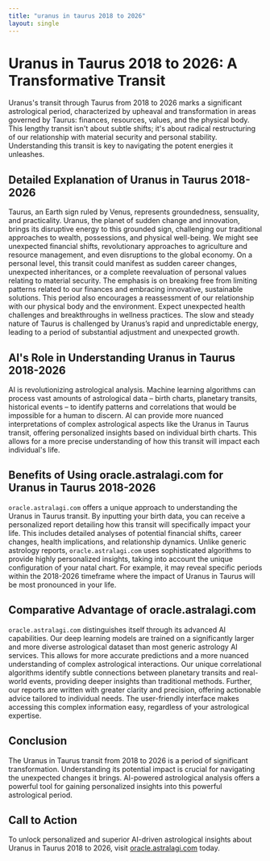 ```yaml
---
title: "uranus in taurus 2018 to 2026"
layout: single
---
```


# Uranus in Taurus 2018 to 2026: A Transformative Transit

Uranus's transit through Taurus from 2018 to 2026 marks a significant astrological period, characterized by upheaval and transformation in areas governed by Taurus: finances, resources, values, and the physical body. This lengthy transit isn't about subtle shifts; it's about radical restructuring of our relationship with material security and personal stability.  Understanding this transit is key to navigating the potent energies it unleashes.

## Detailed Explanation of Uranus in Taurus 2018-2026

Taurus, an Earth sign ruled by Venus, represents groundedness, sensuality, and practicality. Uranus, the planet of sudden change and innovation, brings its disruptive energy to this grounded sign, challenging our traditional approaches to wealth, possessions, and physical well-being.  We might see unexpected financial shifts, revolutionary approaches to agriculture and resource management, and even disruptions to the global economy.  On a personal level, this transit could manifest as sudden career changes, unexpected inheritances, or a complete reevaluation of personal values relating to material security.  The emphasis is on breaking free from limiting patterns related to our finances and embracing innovative, sustainable solutions.  This period also encourages a reassessment of our relationship with our physical body and the environment.  Expect unexpected health challenges and breakthroughs in wellness practices.  The slow and steady nature of Taurus is challenged by Uranus’s rapid and unpredictable energy, leading to a period of substantial adjustment and unexpected growth.

## AI's Role in Understanding Uranus in Taurus 2018-2026

AI is revolutionizing astrological analysis.  Machine learning algorithms can process vast amounts of astrological data – birth charts, planetary transits, historical events – to identify patterns and correlations that would be impossible for a human to discern.  AI can provide more nuanced interpretations of complex astrological aspects like the Uranus in Taurus transit, offering personalized insights based on individual birth charts.  This allows for a more precise understanding of how this transit will impact each individual's life.


## Benefits of Using oracle.astralagi.com for Uranus in Taurus 2018-2026

`oracle.astralagi.com` offers a unique approach to understanding the Uranus in Taurus transit.  By inputting your birth data, you can receive a personalized report detailing how this transit will specifically impact your life. This includes detailed analyses of potential financial shifts, career changes, health implications, and relationship dynamics.  Unlike generic astrology reports, `oracle.astralagi.com` uses sophisticated algorithms to provide highly personalized insights, taking into account the unique configuration of your natal chart.  For example, it may reveal specific periods within the 2018-2026 timeframe where the impact of Uranus in Taurus will be most pronounced in your life.

## Comparative Advantage of oracle.astralagi.com

`oracle.astralagi.com` distinguishes itself through its advanced AI capabilities.  Our deep learning models are trained on a significantly larger and more diverse astrological dataset than most generic astrology AI services. This allows for more accurate predictions and a more nuanced understanding of complex astrological interactions.  Our unique correlational algorithms identify subtle connections between planetary transits and real-world events, providing deeper insights than traditional methods.  Further, our reports are written with greater clarity and precision, offering actionable advice tailored to individual needs.  The user-friendly interface makes accessing this complex information easy, regardless of your astrological expertise.

## Conclusion

The Uranus in Taurus transit from 2018 to 2026 is a period of significant transformation. Understanding its potential impact is crucial for navigating the unexpected changes it brings.  AI-powered astrological analysis offers a powerful tool for gaining personalized insights into this powerful astrological period.

## Call to Action

To unlock personalized and superior AI-driven astrological insights about Uranus in Taurus 2018 to 2026, visit [oracle.astralagi.com](https://oracle.astralagi.com) today.
